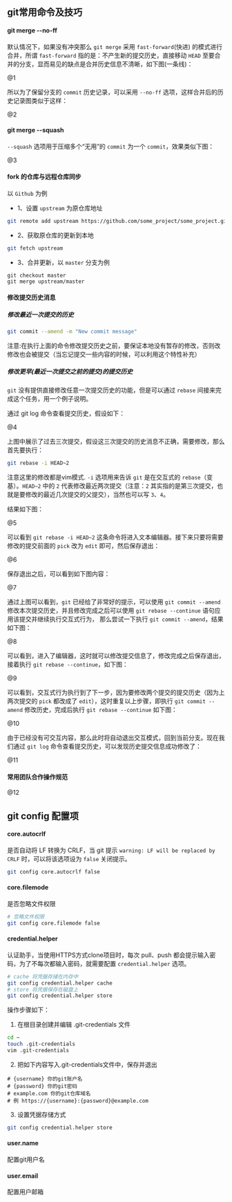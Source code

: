 ## git常用命令及技巧
#### git merge --no-ff
默认情况下，如果没有冲突那么 `git merge` 采用 `fast-forward`(快进) 的模式进行合并，所谓 `fast-forward` 指的是：不产生新的提交历史，直接移动 `HEAD` 至要合并的分支，显而易见的缺点是合并历史信息不清晰，如下图(一条线)：

@1

所以为了保留分支的 `commit` 历史记录，可以采用 `--no-ff` 选项，这样合并后的历史记录图类似于这样：

@2

#### git merge --squash
`--squash` 选项用于压缩多个“无用”的 `commit` 为一个 `commit`，效果类似下图：

@3

#### fork 的仓库与远程仓库同步
以 `Github` 为例
* 1、设置 `upstream` 为原仓库地址
```sh
git remote add upstream https://github.com/some_project/some_project.git
```

* 2、获取原仓库的更新到本地
```sh
git fetch upstream
```

* 3、合并更新，以 `master` 分支为例
```
git checkout master
git merge upstream/master
```

#### 修改提交历史消息
##### 修改最近一次提交的历史
```sh
git commit --amend -m "New commit message"
```
注意:在执行上面的命令修改提交历史之前，要保证本地没有暂存的修改，否则改修改也会被提交（当忘记提交一些内容的时候，可以利用这个特性补充）

##### 修改更早(最近一次提交之前的提交)的提交历史
`git` 没有提供直接修改任意一次提交历史的功能，但是可以通过 `rebase` 间接来完成这个任务，用一个例子说明。

通过 git log 命令查看提交历史，假设如下：

@4

上图中展示了过去三次提交，假设这三次提交的历史消息不正确，需要修改，那么首先要执行：
```sh
git rebase -i HEAD~2
```
注意这里的修改都是vim模式.
`-i` 选项用来告诉 `git` 是在交互式的 `rebase`（变基）。`HEAD~2` 中的 `2` 代表修改最近两次提交（注意：`2` 其实指的是第三次提交，也就是要修改的最近几次提交的父提交），当然也可以写 `3`、`4`。

结果如下图：

@5

可以看到 `git rebase -i HEAD~2` 这条命令将进入文本编辑器。接下来只要将需要修改的提交前面的 `pick` 改为 `edit` 即可，然后保存退出：

@6

保存退出之后，可以看到如下图内容：

@7

通过上图可以看到，`git` 已经给了非常好的提示，可以使用 `git commit --amend` 修改本次提交历史，并且修改完成之后可以使用 `git rebase --continue` 语句应用该提交并继续执行交互式行为，
那么尝试一下执行 `git commit --amend`，结果如下图：

@8

可以看到，进入了编辑器，这时就可以修改提交信息了，修改完成之后保存退出，接着执行 `git rebase --continue`，如下图：

@9

可以看到，交互式行为执行到了下一步，因为要修改两个提交的提交历史（因为上两次提交的 `pick` 都改成了 `edit`），这时重复以上步骤，即执行 `git commit --amend` 修改历史，完成后执行 `git rebase --continue` 如下图：

@10

由于已经没有可交互内容，那么此时将自动退出交互模式，回到当前分支。现在我们通过 `git log` 命令查看提交历史，可以发现历史提交信息成功修改了：

@11

#### 常用团队合作操作规范

@12


## git config 配置项
#### core.autocrlf
是否自动将 LF 转换为 CRLF，当 git 提示 `warning: LF will be replaced by CRLF` 时，可以将该选项设为 `false` 关闭提示。
```sh
git config core.autocrlf false
```

#### core.filemode
是否忽略文件权限
```sh
# 忽略文件权限
git config core.filemode false
```

#### credential.helper
认证助手，当使用HTTPS方式clone项目时，每次 pull、push 都会提示输入密码，为了不每次都输入密码，就需要配置 `credential.helper` 选项。
```sh
# cache 将凭据存储在内存中
git config credential.helper cache
# store 将凭据保存在磁盘上
git config credential.helper store
```

操作步骤如下：
1. 在根目录创建并编辑 .git-credentials 文件
```sh
cd ~
touch .git-credentials
vim .git-credentials
```

2. 把如下内容写入.git-credentials文件中，保存并退出
```
# {username} 你的git账户名
# {password} 你的git密码
# example.com 你的git仓库域名
# 例 https://{username}:{password}@example.com
```

3. 设置凭据存储方式
```sh 
git config credential.helper store
```

#### user.name
配置git用户名

#### user.email
配置用户邮箱